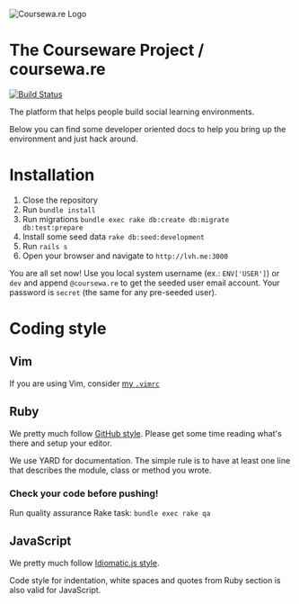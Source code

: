 ![Coursewa.re Logo](https://raw.github.com/Courseware/coursewa.re/master/public/logo.png)

The Courseware Project / coursewa.re
====================================

[![Build Status](https://travis-ci.org/Courseware/coursewa.re.png?branch=master)](https://travis-ci.org/Courseware/coursewa.re)

The platform that helps people build social learning environments.

Below you can find some developer oriented docs to help you bring up the
environment and just hack around.

# Installation

1. Close the repository
2. Run `bundle install`
3. Run migrations `bundle exec rake db:create db:migrate db:test:prepare`
4. Install some seed data `rake db:seed:development`
5. Run `rails s`
6. Open your browser and navigate to `http://lvh.me:3000`

You are all set now! Use you local system username (ex.: `ENV['USER']`) or `dev`
and append `@coursewa.re` to get the seeded user email account.
Your password is `secret` (the same for any pre-seeded user).

# Coding style

## Vim

If you are using Vim, consider [my `.vimrc`](https://github.com/stas/dotfiles/blob/master/vimrc)

## Ruby

We pretty much follow [GitHub style](https://github.com/styleguide/ruby).
Please get some time reading what's there and setup your editor.

We use YARD for documentation. The simple rule is to have
at least one line that describes the module, class or method you wrote.

### Check your code before pushing!

Run quality assurance Rake task: `bundle exec rake qa`

## JavaScript

We pretty much follow [Idiomatic.js style](https://github.com/rwldrn/idiomatic.js).

Code style for indentation, white spaces and quotes from Ruby section is also
valid for JavaScript.

